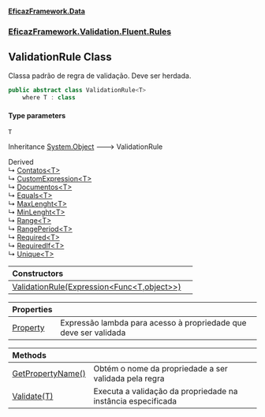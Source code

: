 #### [EficazFramework.Data](EficazFrameworkData.md 'EficazFramework Data')
### [EficazFramework.Validation.Fluent.Rules](EficazFrameworkData.md#EficazFramework.Validation.Fluent.Rules 'EficazFramework.Validation.Fluent.Rules')

## ValidationRule<T> Class

Classa padrão de regra de validação. Deve ser herdada.

```csharp
public abstract class ValidationRule<T>
    where T : class
```
#### Type parameters

<a name='EficazFramework.Validation.Fluent.Rules.ValidationRule_T_.T'></a>

`T`

Inheritance [System.Object](https://docs.microsoft.com/en-us/dotnet/api/System.Object 'System.Object') &#129106; ValidationRule<T>

Derived  
&#8627; [Contatos&lt;T&gt;](EficazFramework.Validation.Fluent.Rules/Contatos_T_.md 'EficazFramework.Validation.Fluent.Rules.Contatos<T>')  
&#8627; [CustomExpression&lt;T&gt;](EficazFramework.Validation.Fluent.Rules/CustomExpression_T_.md 'EficazFramework.Validation.Fluent.Rules.CustomExpression<T>')  
&#8627; [Documentos&lt;T&gt;](EficazFramework.Validation.Fluent.Rules/Documentos_T_.md 'EficazFramework.Validation.Fluent.Rules.Documentos<T>')  
&#8627; [Equals&lt;T&gt;](EficazFramework.Validation.Fluent.Rules/Equals_T_.md 'EficazFramework.Validation.Fluent.Rules.Equals<T>')  
&#8627; [MaxLenght&lt;T&gt;](EficazFramework.Validation.Fluent.Rules/MaxLenght_T_.md 'EficazFramework.Validation.Fluent.Rules.MaxLenght<T>')  
&#8627; [MinLenght&lt;T&gt;](EficazFramework.Validation.Fluent.Rules/MinLenght_T_.md 'EficazFramework.Validation.Fluent.Rules.MinLenght<T>')  
&#8627; [Range&lt;T&gt;](EficazFramework.Validation.Fluent.Rules/Range_T_.md 'EficazFramework.Validation.Fluent.Rules.Range<T>')  
&#8627; [RangePeriod&lt;T&gt;](EficazFramework.Validation.Fluent.Rules/RangePeriod_T_.md 'EficazFramework.Validation.Fluent.Rules.RangePeriod<T>')  
&#8627; [Required&lt;T&gt;](EficazFramework.Validation.Fluent.Rules/Required_T_.md 'EficazFramework.Validation.Fluent.Rules.Required<T>')  
&#8627; [RequiredIf&lt;T&gt;](EficazFramework.Validation.Fluent.Rules/RequiredIf_T_.md 'EficazFramework.Validation.Fluent.Rules.RequiredIf<T>')  
&#8627; [Unique&lt;T&gt;](EficazFramework.Validation.Fluent.Rules/Unique_T_.md 'EficazFramework.Validation.Fluent.Rules.Unique<T>')

| Constructors | |
| :--- | :--- |
| [ValidationRule(Expression&lt;Func&lt;T,object&gt;&gt;)](EficazFramework.Validation.Fluent.Rules/ValidationRule_T_/ValidationRule(Expression_Func_T,object__).md 'EficazFramework.Validation.Fluent.Rules.ValidationRule<T>.ValidationRule(System.Linq.Expressions.Expression<System.Func<T,object>>)') | |

| Properties | |
| :--- | :--- |
| [Property](EficazFramework.Validation.Fluent.Rules/ValidationRule_T_/Property.md 'EficazFramework.Validation.Fluent.Rules.ValidationRule<T>.Property') | Expressão lambda para acesso à propriedade que deve ser validada |

| Methods | |
| :--- | :--- |
| [GetPropertyName()](EficazFramework.Validation.Fluent.Rules/ValidationRule_T_/GetPropertyName().md 'EficazFramework.Validation.Fluent.Rules.ValidationRule<T>.GetPropertyName()') | Obtém o nome da propriedade a ser validada pela regra |
| [Validate(T)](EficazFramework.Validation.Fluent.Rules/ValidationRule_T_/Validate(T).md 'EficazFramework.Validation.Fluent.Rules.ValidationRule<T>.Validate(T)') | Executa a validação da propriedade na instância especificada |
